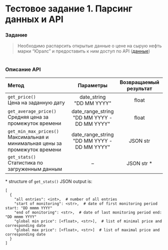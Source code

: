 # Тестовое задание 1. Парсинг данных и API
### Задание
>Необходимо распарсить открытые данные о цене на сырую нефть марки “Юралс” и предоставить к ним доступ по API ([данные](https://data.gov.ru/opendata/7710349494-urals))
#
### Описание API



| Метод | Параметры | Возвращаемый результат |
| :--- | :---: | :---: |
| ```get_price()``` <br/> Цена на заданную дату | date_string <br/> "DD MM YYYY" | float <br/> |
| ```get_average_price()``` <br/> Средняя цена за промежуток времени | date_range_string <br/> "DD MM YYYY - <br/>DD MM YYYY" | float <br/> |
| ```get_min_max_prices()``` <br/> Максимальная и минимальная цены за промежуток времени |date_range_string <br/> "DD MM YYYY - <br/>DD MM YYYY" | JSON str |
| ```get_stats()``` <br/> Статистика по загруженным данным |   –   | JSON str * |

\* structure of ```get_stats()``` JSON output is:
```
[
  {
    "all entries": <int>,  # number of all entries 
    "start of monitoring": <str>,  # date of first monitoring period start: "DD mmmm YYYY"
    "end of monitoring": <str>,  # date of last monitoring period end: "DD mmmm YYYY"
    "global min price": [<float>, <str>],  # list of minimal price and corresponding date
    "global max price": [<float>, <str>]  # list of maximal price and corresponding date
  }
]
```
